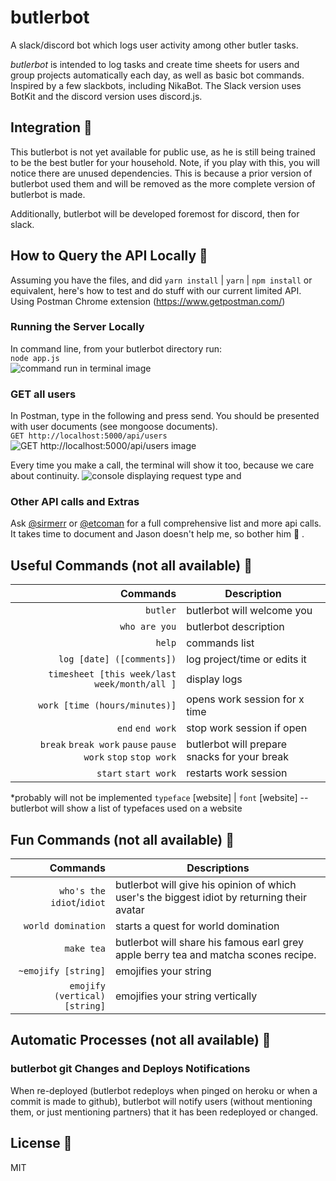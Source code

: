 # butlerbot
A slack/discord bot which logs user activity among other butler tasks.

_butlerbot_ is intended to log tasks and create time sheets for users and group projects automatically each day, as well as basic bot commands. Inspired by a few slackbots, including NikaBot. The Slack version uses BotKit and the discord version uses discord.js.

## Integration :octopus:
This butlerbot is not yet available for public use, as he is still being trained to be the best butler for your household. Note, if you play with this, you will notice there are unused dependencies. This is because a prior version of butlerbot used them and will be removed as the more complete version of butlerbot is made.

Additionally, butlerbot will be developed foremost for discord, then for slack.

## How to Query the API Locally :wrench:
Assuming you have the files, and did `yarn install` | `yarn` | `npm install` or equivalent, here's how to test and do stuff with our current limited API.
Using Postman Chrome extension (https://www.getpostman.com/)

### Running the Server Locally
In command line, from your butlerbot directory run:    
`node app.js`    
![command run in terminal image](http://i.imgur.com/8tVo44c.png)

### GET all users
In Postman, type in the following and press send. You should be presented with user documents (see mongoose documents).    
`GET http://localhost:5000/api/users`    
![GET http://localhost:5000/api/users image](http://i.imgur.com/ln4ejtk.png)

Every time you make a call, the terminal will show it too, because we care about continuity.
![console displaying request type and](http://i.imgur.com/L7SiIJH.png)

### Other API calls and Extras
Ask [@sirmerr](https://github.com/sirMerr/butlerbot/issues/new) or [@etcoman](https://github.com/JasonEtco) for a full comprehensive list and more api calls. It takes time to document and Jason doesn't help me, so bother him :poop: .

## Useful Commands (not all available) :tada:
|                                                     Commands | Description                                  |
|-------------------------------------------------------------:|----------------------------------------------|
|                                                     `butler` | butlerbot will welcome you                   |
|                                                `who are you` | butlerbot description                        |
|                                                       `help` | commands list                                |
|                                    `log [date] ([comments])` | log project/time or edits it                 |
|              `timesheet [this week/last week/month/all ]` | display logs                                 |
|                                `work [time (hours/minutes)]` | opens work session for x time                |
|                                             `end` `end work` | stop work session if open                    |
| `break` `break work` `pause` `pause work` `stop` `stop work` | butlerbot will prepare snacks for your break |
|                                         `start` `start work` | restarts work session                        |
*probably will not be implemented
`typeface` [website] | `font` [website] -- butlerbot will show a list of typefaces used on a website

## Fun Commands (not all available) :dancers:
|                      Commands | Descriptions                                                                                |
|------------------------------:|---------------------------------------------------------------------------------------------|
|     `who's the idiot`/`idiot` | butlerbot will give his opinion of which user's the biggest idiot by returning their avatar |
|            `world domination` | starts a quest for world domination                                                         |
|                    `make tea` | butlerbot will share his famous earl grey apple berry tea and matcha scones recipe.         |
|           `~emojify [string]` | emojifies your string                                                                       |
| `emojify (vertical) [string]` | emojifies your string vertically                                                            

## Automatic Processes (not all available) :new_moon_with_face:

### butlerbot git Changes and Deploys Notifications
When re-deployed (butlerbot redeploys when pinged on heroku or when a commit is made to github), butlerbot will notify users (without mentioning them, or just mentioning partners) that it has been redeployed or changed.

## License :bookmark_tabs:
MIT
